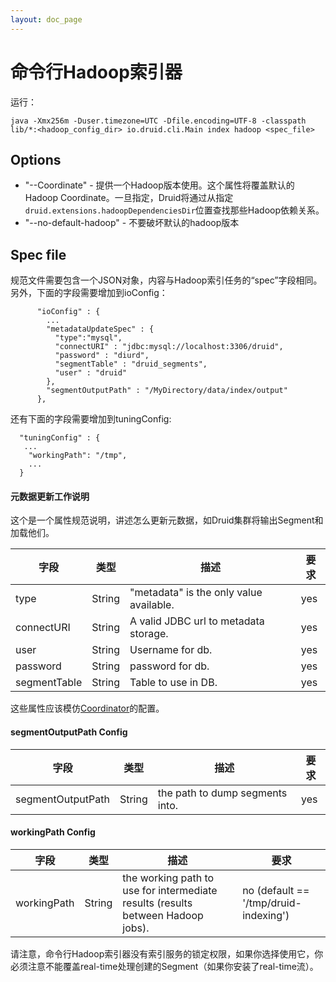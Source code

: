 ```yaml
---
layout: doc_page
---
```


# 命令行Hadoop索引器

运行：

```
java -Xmx256m -Duser.timezone=UTC -Dfile.encoding=UTF-8 -classpath lib/*:<hadoop_config_dir> io.druid.cli.Main index hadoop <spec_file>
```

## Options

- "--Coordinate" - 提供一个Hadoop版本使用。这个属性将覆盖默认的Hadoop Coordinate。一旦指定，Druid将通过从指定`druid.extensions.hadoopDependenciesDir`位置查找那些Hadoop依赖关系。
- "--no-default-hadoop" - 不要破坏默认的hadoop版本
## Spec file

规范文件需要包含一个JSON对象，内容与Hadoop索引任务的“spec”字段相同。
另外，下面的字段需要增加到ioConfig：

```
      "ioConfig" : {
        ...
        "metadataUpdateSpec" : {
          "type":"mysql",
          "connectURI" : "jdbc:mysql://localhost:3306/druid",
          "password" : "diurd",
          "segmentTable" : "druid_segments",
          "user" : "druid"
        },
        "segmentOutputPath" : "/MyDirectory/data/index/output"
      },
```    

还有下面的字段需要增加到tuningConfig:

```
  "tuningConfig" : {
   ...
    "workingPath": "/tmp",
    ...
  }
```    

#### 元数据更新工作说明

这个是一个属性规范说明，讲述怎么更新元数据，如Druid集群将输出Segment和加载他们。

|字段|类型|描述|要求|
|-----|----|-----------|--------|
|type|String|"metadata" is the only value available.|yes|
|connectURI|String|A valid JDBC url to metadata storage.|yes|
|user|String|Username for db.|yes|
|password|String|password for db.|yes|
|segmentTable|String|Table to use in DB.|yes|

这些属性应该模仿[Coordinator](../design/coordinator.html)的配置。

#### segmentOutputPath Config

|字段|类型|描述|要求|
|-----|----|-----------|--------|
|segmentOutputPath|String|the path to dump segments into.|yes|

#### workingPath Config

|字段|类型|描述|要求|
|-----|----|-----------|--------|
|workingPath|String|the working path to use for intermediate results (results between Hadoop jobs).|no (default == '/tmp/druid-indexing')|

请注意，命令行Hadoop索引器没有索引服务的锁定权限，如果你选择使用它，你必须注意不能覆盖real-time处理创建的Segment（如果你安装了real-time流）。